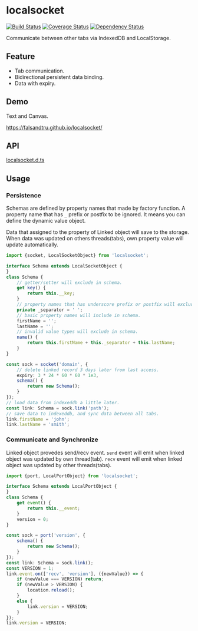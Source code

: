 # localsocket

[![Build Status](https://travis-ci.org/falsandtru/localsocket.svg?branch=master)](https://travis-ci.org/falsandtru/localsocket)
[![Coverage Status](https://coveralls.io/repos/falsandtru/localsocket/badge.svg?branch=master&service=github)](https://coveralls.io/github/falsandtru/localsocket?branch=master)
[![Dependency Status](https://gemnasium.com/falsandtru/localsocket.svg)](https://gemnasium.com/falsandtru/localsocket)

Communicate between other tabs via IndexedDB and LocalStorage.

## Feature

- Tab communication.
- Bidirectional persistent data binding.
- Data with expiry.

## Demo

Text and Canvas.

https://falsandtru.github.io/localsocket/

## API

[localsocket.d.ts](typings/localsocket.d.ts)

## Usage

### Persistence

Schemas are defined by property names that made by factory function.
A property name that has `_` prefix or postfix to be ignored.
It means you can define the dynamic value object.

Data that assigned to the property of Linked object will save to the storage.
When data was updated on others threads(tabs), own property value will update automatically.

```ts
import {socket, LocalSocketObject} from 'localsocket';

interface Schema extends LocalSocketObject {
}
class Schema {
	// getter/setter will exclude in schema.
	get key() {
		return this.__key;
	}
	// property names that has underscore prefix or postfix will exclude in schema.
	private _separator = ' ';
	// basic property names will include in schema.
	firstName = '';
	lastName = '';
	// invalid value types will exclude in schema.
	name() {
		return this.firstName + this._separator + this.lastName;
	}
}

const sock = socket('domain', {
	// delete linked record 3 days later from last access.
	expiry: 3 * 24 * 60 * 60 * 1e3,
	schema() {
		return new Schema();
	}
});
// load data from indexeddb a little later.
const link: Schema = sock.link('path');
// save data to indexeddb, and sync data between all tabs.
link.firstName = 'john';
link.lastName = 'smith';
```

### Communicate and Synchronize

Linked object provedes send/recv event.
`send` event will emit when linked object was updated by own thread(tab).
`recv` event will emit when linked object was updated by other threads(tabs).

```ts
import {port, LocalPortObject} from 'localsocket';

interface Schema extends LocalPortObject {
}
class Schema {
	get event() {
		return this.__event;
	}
	version = 0;
}

const sock = port('version', {
	schema() {
		return new Schema();
	}
});
const link: Schema = sock.link();
const VERSION = 1;
link.event.on(['recv', 'version'], ({newValue}) => {
	if (newValue === VERSION) return;
	if (newValue > VERSION) {
		location.reload();
	}
	else {
		link.version = VERSION;
	}
});
link.version = VERSION;
```
